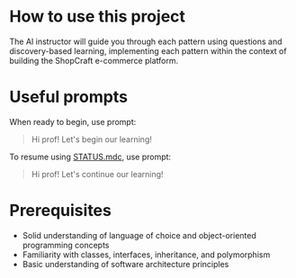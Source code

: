 # How to use this project

The AI instructor will guide you through each pattern using questions and discovery-based learning, implementing each pattern within the context of building the ShopCraft e-commerce platform.

# Useful prompts
When ready to begin, use prompt:
> Hi prof! Let's begin our learning!

To resume using [STATUS.mdc](./STATUS.mdc), use prompt:
> Hi prof! Let's continue our learning!

# Prerequisites
- Solid understanding of language of choice and object-oriented programming concepts
- Familiarity with classes, interfaces, inheritance, and polymorphism
- Basic understanding of software architecture principles